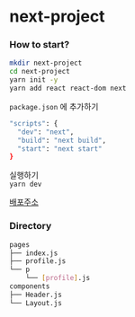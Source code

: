 # next-project

### How to start?

```bash
mkdir next-project
cd next-project
yarn init -y
yarn add react react-dom next
```
`package.json` 에 추가하기
```bash
"scripts": {
  "dev": "next",
  "build": "next build",
  "start": "next start"
}
```
실행하기  
`yarn dev`

[배포주소](https://next-project-beta-virid.vercel.app/)


### Directory
```bash
pages  
├── index.js  
├── profile.js  
└── p  
    └── [profile].js  
components  
├── Header.js  
└── Layout.js  
```
